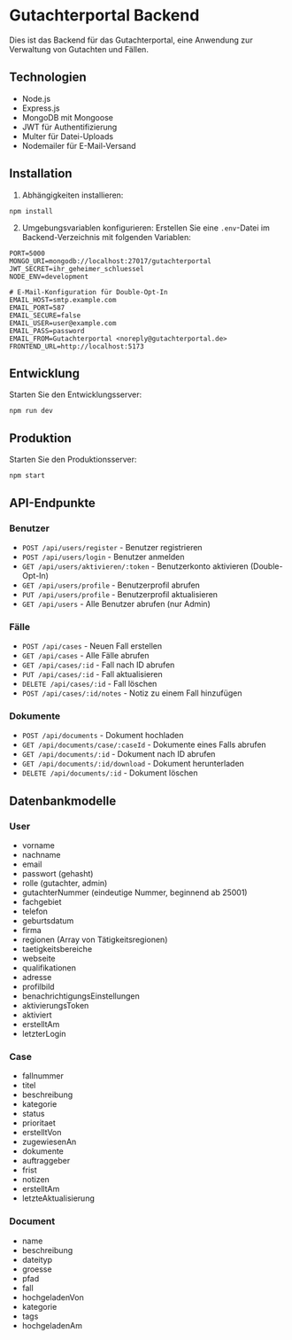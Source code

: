# Gutachterportal Backend

Dies ist das Backend für das Gutachterportal, eine Anwendung zur Verwaltung von Gutachten und Fällen.

## Technologien

- Node.js
- Express.js
- MongoDB mit Mongoose
- JWT für Authentifizierung
- Multer für Datei-Uploads
- Nodemailer für E-Mail-Versand

## Installation

1. Abhängigkeiten installieren:
```
npm install
```

2. Umgebungsvariablen konfigurieren:
Erstellen Sie eine `.env`-Datei im Backend-Verzeichnis mit folgenden Variablen:
```
PORT=5000
MONGO_URI=mongodb://localhost:27017/gutachterportal
JWT_SECRET=ihr_geheimer_schluessel
NODE_ENV=development

# E-Mail-Konfiguration für Double-Opt-In
EMAIL_HOST=smtp.example.com
EMAIL_PORT=587
EMAIL_SECURE=false
EMAIL_USER=user@example.com
EMAIL_PASS=password
EMAIL_FROM=Gutachterportal <noreply@gutachterportal.de>
FRONTEND_URL=http://localhost:5173
```

## Entwicklung

Starten Sie den Entwicklungsserver:
```
npm run dev
```

## Produktion

Starten Sie den Produktionsserver:
```
npm start
```

## API-Endpunkte

### Benutzer
- `POST /api/users/register` - Benutzer registrieren
- `POST /api/users/login` - Benutzer anmelden
- `GET /api/users/aktivieren/:token` - Benutzerkonto aktivieren (Double-Opt-In)
- `GET /api/users/profile` - Benutzerprofil abrufen
- `PUT /api/users/profile` - Benutzerprofil aktualisieren
- `GET /api/users` - Alle Benutzer abrufen (nur Admin)

### Fälle
- `POST /api/cases` - Neuen Fall erstellen
- `GET /api/cases` - Alle Fälle abrufen
- `GET /api/cases/:id` - Fall nach ID abrufen
- `PUT /api/cases/:id` - Fall aktualisieren
- `DELETE /api/cases/:id` - Fall löschen
- `POST /api/cases/:id/notes` - Notiz zu einem Fall hinzufügen

### Dokumente
- `POST /api/documents` - Dokument hochladen
- `GET /api/documents/case/:caseId` - Dokumente eines Falls abrufen
- `GET /api/documents/:id` - Dokument nach ID abrufen
- `GET /api/documents/:id/download` - Dokument herunterladen
- `DELETE /api/documents/:id` - Dokument löschen

## Datenbankmodelle

### User
- vorname
- nachname
- email
- passwort (gehasht)
- rolle (gutachter, admin)
- gutachterNummer (eindeutige Nummer, beginnend ab 25001)
- fachgebiet
- telefon
- geburtsdatum
- firma
- regionen (Array von Tätigkeitsregionen)
- taetigkeitsbereiche
- webseite
- qualifikationen
- adresse
- profilbild
- benachrichtigungsEinstellungen
- aktivierungsToken
- aktiviert
- erstelltAm
- letzterLogin

### Case
- fallnummer
- titel
- beschreibung
- kategorie
- status
- prioritaet
- erstelltVon
- zugewiesenAn
- dokumente
- auftraggeber
- frist
- notizen
- erstelltAm
- letzteAktualisierung

### Document
- name
- beschreibung
- dateityp
- groesse
- pfad
- fall
- hochgeladenVon
- kategorie
- tags
- hochgeladenAm 